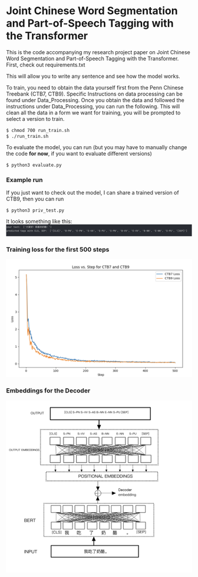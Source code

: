 # Joint Chinese Word Segmentation and Part-of-Speech Tagging with the Transformer
This is the code accompanying my research project paper on Joint Chinese Word Segmentation and Part-of-Speech Tagging with the Transformer.
First, check out requirements.txt

This will allow you to write any sentence and see how the model works.

To train, you need to obtain the data yourself first from the Penn Chinese Treebank (CTB7, CTB9). Specific Instructions on data processing can be found under Data_Processing.
Once you obtain the data and followed the instructions under Data_Processing, you can run the following. This will clean all the data in a form we want for training, you will be prompted to 
select a version to train. 
```shell
$ chmod 700 run_train.sh     
$ ./run_train.sh   
```
To evaluate the model, you can run (but you may have to manually change the code **for now**, if you want to evaluate different versions)
```shell
$ python3 evaluate.py
```
### Example run
If you just want to check out the model, I can share a trained version of CTB9, then you can run
```shell
$ python3 priv_test.py
```
It looks something like this:
![Example Run](example.png "Example Run")
### Training loss for the first 500 steps
![Training Loss](fig3.png "Training loss for first 500 steps")
### Embeddings for the Decoder
![Embeddings for Decoder](fig2.jpg "Embeddings for Decoder")